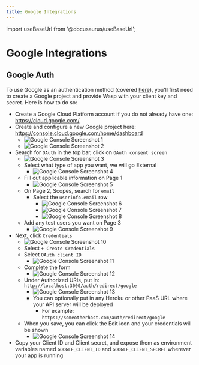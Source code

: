 ```yaml
---
title: Google Integrations
---
```


import useBaseUrl from '@docusaurus/useBaseUrl';

# Google Integrations

## Google Auth

To use Google as an authentication method (covered [here](/docs/language/features#google)), you'll first need to create a Google project and provide Wasp with your client key and secret. Here is how to do so:

- Create a Google Cloud Platform account if you do not already have one: https://cloud.google.com/
- Create and configure a new Google project here: https://console.cloud.google.com/home/dashboard
  - ![Google Console Screenshot 1](../../static/img/integrations-google-1.jpg)
  - ![Google Console Screenshot 2](../../static/img/integrations-google-2.jpg)
- Search for `OAuth` in the top bar, click on `OAuth consent screen`
  - ![Google Console Screenshot 3](../../static/img/integrations-google-3.jpg)
  - Select what type of app you want, we will go External
    - ![Google Console Screenshot 4](../../static/img/integrations-google-4.jpg)
  - Fill out applicable information on Page 1
    - ![Google Console Screenshot 5](../../static/img/integrations-google-5.jpg)
  - On Page 2, Scopes, search for `email`
    - Select the `userinfo.email` row
      - ![Google Console Screenshot 6](../../static/img/integrations-google-6.jpg)
      - ![Google Console Screenshot 7](../../static/img/integrations-google-7.jpg)
      - ![Google Console Screenshot 8](../../static/img/integrations-google-8.jpg)
  - Add any test users you want on Page 3
    - ![Google Console Screenshot 9](../../static/img/integrations-google-9.jpg)
- Next, click `Credentials`
  - ![Google Console Screenshot 10](../../static/img/integrations-google-10.jpg)
  - Select `+ Create Credentials`
  - Select `OAuth client ID`
    - ![Google Console Screenshot 11](../../static/img/integrations-google-11.jpg)
  - Complete the form
    - ![Google Console Screenshot 12](../../static/img/integrations-google-12.jpg)
  - Under Authorized URIs, put in: `http://localhost:3000/auth/redirect/google`
    - ![Google Console Screenshot 13](../../static/img/integrations-google-13.jpg)
    - You can optionally put in any Heroku or other PaaS URL where your API server will be deployed
      - For example: `https://someotherhost.com/auth/redirect/google`
  - When you save, you can click the Edit icon and your credentials will be shown
    - ![Google Console Screenshot 14](../../static/img/integrations-google-14.jpg)
- Copy your Client ID and Client secret, and expose them as environment variables named `GOOGLE_CLIENT_ID` and `GOOGLE_CLIENT_SECRET` wherever your app is running
